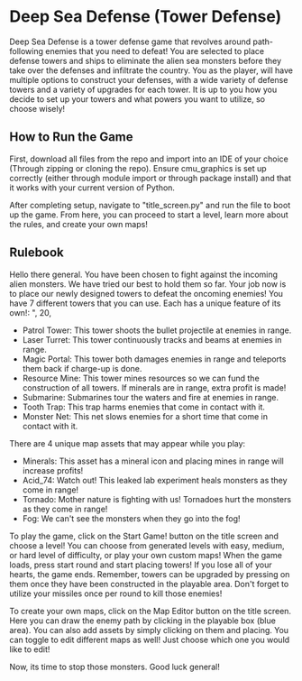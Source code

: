 # Deep Sea Defense (Tower Defense)
Deep Sea Defense is a tower defense game that revolves around path-following enemies that you need to defeat! You are selected to place defense towers and ships to eliminate the alien sea monsters before they take over the defenses and infiltrate the country. You as the player, will have multiple options to construct your defenses, with a wide variety of defense towers and a variety of upgrades for each tower. It is up to you how you decide to set up your towers and what powers you want to utilize, so choose wisely! 

## How to Run the Game
First, download all files from the repo and import into an IDE of your choice (Through zipping or cloning the repo). Ensure cmu_graphics is set up correctly (either through module import or through package install) and that it works with your current version of Python. 

After completing setup, navigate to "title_screen.py" and run the file to boot up the game. From here, you can proceed to start a level, learn more about the rules, and create your own maps! 

## Rulebook
Hello there general. You have been chosen to fight against the incoming alien monsters. We have tried our best to hold them so far. Your job now is to place our newly designed towers to defeat the oncoming enemies!
You have 7 different towers that you can use. Each has a unique feature of its own!: ", 20,
 - Patrol Tower: This tower shoots the bullet projectile at enemies in range.
 - Laser Turret: This tower continuously tracks and beams at enemies in range.
 - Magic Portal: This tower both damages enemies in range and teleports them back if charge-up is done.
 - Resource Mine: This tower mines resources so we can fund the construction of all towers. If minerals are in range, extra profit is made!
 - Submarine: Submarines tour the waters and fire at enemies in range.
 - Tooth Trap: This trap harms enemies that come in contact with it.
 - Monster Net: This net slows enemies for a short time that come in contact with it.

There are 4 unique map assets that may appear while you play:
 - Minerals: This asset has a mineral icon and placing mines in range will increase profits!
 - Acid_74: Watch out! This leaked lab experiment heals monsters as they come in range!
 - Tornado: Mother nature is fighting with us! Tornadoes hurt the monsters as they come in range!
 - Fog: We can't see the monsters when they go into the fog!

To play the game, click on the Start Game! button on the title screen and choose a level! You can choose from generated levels with easy, medium, or hard level of difficulty, or play your own custom maps! When the game loads, press start round and start placing towers! If you lose all of your hearts, the game ends. Remember, towers can be upgraded by pressing on them once they have been constructed in the playable area. Don't forget to utilize your missiles once per round to kill those enemies!

To create your own maps, click on the Map Editor button on the title screen. Here you can draw the enemy path by clicking in the playable box (blue area). You can also add assets by simply clicking on them and placing. You can toggle to edit different maps as well! Just choose which one you would like to edit!

Now, its time to stop those monsters. Good luck general!
